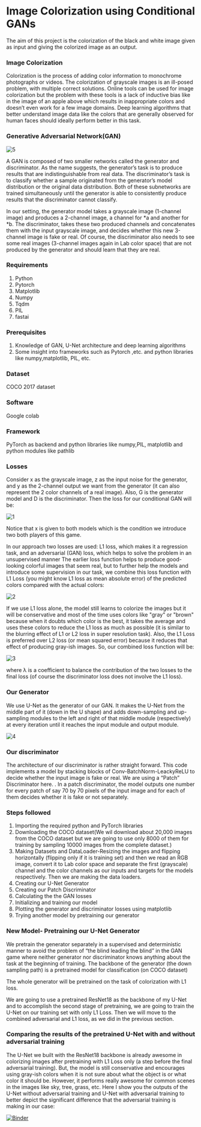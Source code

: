 # Image Colorization using Conditional GANs 

The aim of this project is the colorization of the black and white image given as input and giving the colorized image as an output.

### Image Colorization 

Colorization is the process of adding color information to monochrome photographs or videos. The colorization of grayscale images is an ill-posed problem, with multiple correct solutions. Online tools can be used for image colorization but the problem with these tools is a lack of inductive bias like in the image of an apple above which results in inappropriate colors and doesn’t even work for a few image domains. Deep learning algorithms that better understand image data like the colors that are generally observed for human faces should ideally perform better in this task.

### Generative Adversarial Network(GAN)


![5](https://user-images.githubusercontent.com/84587362/175053267-dea22ef2-6744-4115-905e-19be8b502411.png)



 A GAN is composed of two smaller networks called the generator and discriminator. As the name suggests, the generator’s task is to produce results that are indistinguishable from real data. The discriminator’s task is to classify whether a sample originated from the generator’s model distribution or the original data distribution. Both of these subnetworks are trained simultaneously until the generator is able to consistently produce results that the discriminator cannot classify.

 In our setting, the generator model takes a grayscale image (1-channel image) and produces a 2-channel image, a channel for *a and another for *b. The discriminator, takes these two produced channels and concatenates them with the input grayscale image, and decides whether this new 3-channel image is fake or real. Of course, the discriminator also needs to see some real images (3-channel images again in Lab color space) that are not produced by the generator and should learn that they are real. 
 
### Requirements
1) Python 
2) Pytorch
3) Matplotlib
4) Numpy
5) Tqdm
6) PIL
7) fastai

### Prerequisites
1) Knowledge of GAN, U-Net architecture and deep learning algorithms
2) Some insight into frameworks such as Pytorch ,etc. and python libraries like numpy,matplotlib, PIL, etc.

### Dataset
COCO 2017 dataset
 
### Software 
Google colab

### Framework
PyTorch as backend and python libraries like numpy,PIL, matplotlib and python modules like pathlib

 
### Losses
Consider x as the grayscale image, z as the input noise for the generator, and y as the 2-channel output we want from the generator (it can also represent the 2 color channels of a real image). Also, G is the generator model and D is the discriminator. Then the loss for our conditional GAN will be:

![1](https://user-images.githubusercontent.com/84587362/175051082-9720bf71-95ba-4ba1-a3c6-08acccfb9d15.jpg)

Notice that x is given to both models which is the condition we introduce two both players of this game. 

In our approach two losses are used: L1 loss, which makes it a regression task, and an adversarial (GAN) loss, which helps to solve the problem in an unsupervised manner
The earlier loss function helps to produce good-looking colorful images that seem real, but to further help the models and introduce some supervision in our task, we combine this loss function with L1 Loss (you might know L1 loss as mean absolute error) of the predicted colors compared with the actual colors:

![2](https://user-images.githubusercontent.com/84587362/175051547-089d54b0-6180-46d1-8eee-9f27d8310067.jpg)

If we use L1 loss alone, the model still learns to colorize the images but it will be conservative and most of the time uses colors like "gray" or "brown" because when it doubts which color is the best, it takes the average and uses these colors to reduce the L1 loss as much as possible (it is similar to the blurring effect of L1 or L2 loss in super resolution task). Also, the L1 Loss is preferred over L2 loss (or mean squared error) because it reduces that effect of producing gray-ish images. So, our combined loss function will be:

![3](https://user-images.githubusercontent.com/84587362/175051611-72b5e118-aa39-42c1-854f-d104ae6c1538.jpg)

where λ is a coefficient to balance the contribution of the two losses to the final loss (of course the discriminator loss does not involve the L1 loss).

### Our Generator
We use  U-Net as the generator of our GAN. It makes the U-Net from the middle part of it (down in the U shape) and adds down-sampling and up-sampling modules to the left and right of that middle module (respectively) at every iteration until it reaches the input module and output module.

![4](https://user-images.githubusercontent.com/84587362/175052033-fd8c1766-a1b0-4d6e-902a-7a03d8b9746b.png)


### Our discriminator
The architecture of our discriminator is rather straight forward. This code implements a model by stacking blocks of Conv-BatchNorm-LeackyReLU to decide whether the input image is fake or real. 
We are using a “Patch” Discriminator here. . In a patch discriminator, the model outputs one number for every patch of say 70 by 70 pixels of the input image and for each of them decides whether it is fake or not separately.

### Steps followed

1) Importing the required python and PyTorch libraries
2) Downloading the COCO dataset(We wil download about 20,000 images from the COCO dataset but we are going to use only 8000 of them for training by sampling 10000 images from the complete dataset.)
3) Making Datasets and DataLoader-Resizing the images and flipping horizontally (flipping only if it is training set) and then we read an RGB image, convert it to Lab color space and separate the first (grayscale) channel and the color channels as our inputs and targets for the models respectively. Then we are making the data loaders.
4) Creating our U-Net Generator
5) Creating our Patch Discriminator
6) Calculating the the GAN losses
7) Initializing and training our model
8) Plotting the generator and discriminator losses using matplotlib
9) Trying another model by pretraining our generator



### New Model- Pretraining our U-Net Generator


We  pretrain the generator separately in a supervised and deterministic manner to avoid the problem of “the blind leading the blind” in the GAN game where neither generator nor discriminator knows anything about the task at the beginning of training.
The backbone of the generator (the down sampling path) is a pretrained model for classification (on COCO dataset)

The whole generator will be pretrained on the task of colorization with L1 loss.

We are going to use a pretrained ResNet18 as the backbone of my U-Net and to accomplish the second stage of pretraining, we are going to train the U-Net on our training set with only L1 Loss. Then we will move to the combined adversarial and L1 loss, as we did in the previous section.
 
### Comparing the results of the pretrained U-Net with and without adversarial training

The U-Net we built with the ResNet18 backbone is already awesome in colorizing images after pretraining with L1 Loss only (a step before the final adversarial training). But, the model is still conservative and encourages using gray-ish colors when it is not sure about what the object is or what color it should be. However, it performs really awesome for common scenes in the images like sky, tree, grass, etc.
Here I show you the outputs of the U-Net without adversarial training and U-Net with adversarial training to better depict the significant difference that the adversarial training is making in our case:






[![Binder](https://mybinder.org/badge_logo.svg)](https://mybinder.org/v2/gh/navyaa2002/Image-Colorization/main?labpath=https%3A%2F%2Fgithub.com%2Fnavyaa2002%2FImage-Colorization%2Fblob%2Fmain%2FImage%2520Colorization%2520final.ipynb)
